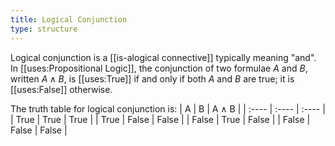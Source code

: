 ```yaml
---
title: Logical Conjunction
type: structure
---
```


Logical conjunction is a [[is-alogical connective]] typically meaning "and". In [[uses:Propositional Logic]], the conjunction of two formulae $A$ and $B$, written $A \land B$, is [[uses:True]] if and only if both $A$ and $B$ are true; it is [[uses:False]] otherwise.

The truth table for logical conjunction is:
| A     | B     | A ∧ B |
| :---- | :---- | :---- |
| True  | True  | True  |
| True  | False | False |
| False | True  | False |
| False | False | False |
